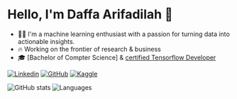 # Hello, I'm Daffa Arifadilah 👋


- 🧑‍💻 I'm a machine learning enthusiast with a passion for turning data into actionable insights.
- 🔥 Working on the frontier of research & business
- 🎓 [Bachelor of Compter Science] & [certified Tensorflow Developer](https://www.credential.net/ac294025-e564-4bbe-9aac-9750576ce9de#gs.3ekogo)



[![Linkedin](https://img.shields.io/badge/-LinkedIn-306EA8?style=flat&logo=Linkedin&logoColor=white&link=https://www.linkedin.com/in/daffa-arifadilah/)](https://www.linkedin.com/in/daffa-arifadilah/) 
[![GitHub](https://img.shields.io/badge/-GitHub-2F2F2F?style=flat&logo=github&logoColor=white&link=https://www.github.com/daffaariff)](https://www.github.com/daffaariff)
[![Kaggle](https://img.shields.io/badge/-Kaggle-5DB0DB?style=flat&logo=Kaggle&logoColor=white&link=https://www.kaggle.com/daffaarifadilla)](https://www.kaggle.com/daffaarifadilla)


![GitHub stats](https://github-readme-stats.vercel.app/api?username=daffaariff&show_icons=true&count_private=true&theme=algolia&hide_rank=true&custom_title=GitHub%20Stats&include_all_commits=true&hide=issues,contribs&hide_title=false&line_height=24&card_width=285)
![Languages](https://github-readme-stats.vercel.app/api/top-langs/?username=daffaariff&layout=compact&hide=jupyter%20notebook&theme=algolia&custom_title=Top%20Languages&langs_count=4)
